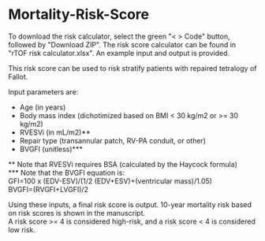 # Mortality-Risk-Score

To download the risk calculator, select the green "< > Code" button, followed by "Download ZIP". The risk score calculator can be found in "rTOF risk calculator.xlsx". An example input and output is provided. 

This risk score can be used to risk stratify patients with repaired tetralogy of Fallot. 

Input parameters are:
* Age (in years)
* Body mass index (dichotimized based on BMI < 30 kg/m2 or >= 30 kg/m2)
* RVESVi (in mL/m2)**
* Repair type (transannular patch, RV-PA conduit, or other)
* BVGFI (unitless)***

** Note that RVESVi requires BSA (calculated by the Haycock formula)  
*** Note that the BVGFI equation is:  
GFI=100 x  (EDV-ESV)/(1/2 (EDV+ESV)+(ventricular mass)/1.05)  
BVGFI=(RVGFI+LVGFI)/2

Using these inputs, a final risk score is output. 10-year mortality risk based on risk scores is shown in the manuscript.  
A risk score >= 4 is considered high-risk, and a risk score < 4 is considered low risk.
